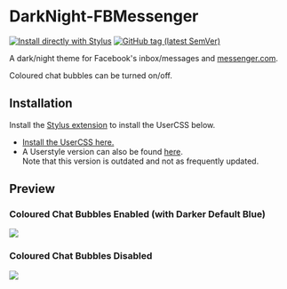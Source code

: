 # DarkNight-FBMessenger
[![Install directly with Stylus](https://img.shields.io/badge/Install%20directly%20with-Stylus-238b8b.svg)](https://raw.githubusercontent.com/cicerakes/DarkNight-FBMessenger/master/DarkNightFBM.user.css)
[![GitHub tag (latest SemVer)](https://img.shields.io/github/tag/cicerakes/DarkNight-FBMessenger.svg?label=version)](https://github.com/cicerakes/DarkNight-FBMessenger/tags)

A dark/night theme for Facebook's inbox/messages and [messenger.com](https://www.messenger.com/).

Coloured chat bubbles can be turned on/off.

## Installation
Install the [Stylus extension](https://add0n.com/stylus.html) to install the UserCSS below.

* [Install the UserCSS here.](https://raw.githubusercontent.com/cicerakes/DarkNight-FBMessenger/master/DarkNightFBM.user.css)
* A Userstyle version can also be found [here](https://userstyles.org/styles/134433/dark-night-facebook-messenger).  
Note that this version is outdated and not as frequently updated.

## Preview
### Coloured Chat Bubbles Enabled (with Darker Default Blue)
![](https://raw.githubusercontent.com/cicerakes/DarkNight-FBMessenger/master/images/screenshots/main.png)

### Coloured Chat Bubbles Disabled 
![](https://raw.githubusercontent.com/cicerakes/DarkNight-FBMessenger/master/images/screenshots/main_no-coloured.png)
